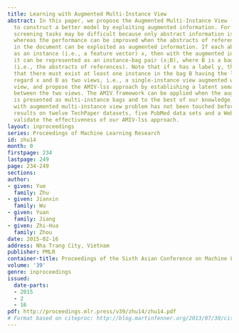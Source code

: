 ```yaml
---
title: Learning with Augmented Multi-Instance View
abstract: In this paper, we propose the Augmented Multi-Instance View (AMIV) framework
  to construct a better model by exploiting augmented information. For example, abstract
  screening tasks may be difficult because only abstract information is available,
  whereas the performance can be improved when the abstracts of references listed
  in the document can be exploited as augmented information. If each abstract is represented
  as an instance (i.e., a feature vector) x, then with the augmented information,
  it can be represented as an instance-bag pair (x;B), where B is a bag of instances
  (i.e., the abstracts of references). Note that if x has a label y, then we assume
  that there must exist at least one instance in the bag B having the label y. We
  regard x and B as two views, i.e., a single-instance view augmented with a multi-instance
  view, and propose the AMIV-lss approach by establishing a latent semantic subspace
  between the two views. The AMIV framework can be applied when the augmented information
  is presented as multi-instance bags and to the best of our knowledge, such a learning
  with augmented multi-instance view problem has not been touched before. Experimental
  results on twelve TechPaper datasets, five PubMed data sets and a WebPage data set
  validate the effectiveness of our AMIV-lss approach.
layout: inproceedings
series: Proceedings of Machine Learning Research
id: zhu14
month: 0
firstpage: 234
lastpage: 249
page: 234-249
sections: 
author:
- given: Yue
  family: Zhu
- given: Jianxin
  family: Wu
- given: Yuan
  family: Jiang
- given: Zhi-Hua
  family: Zhou
date: 2015-02-16
address: Nha Trang City, Vietnam
publisher: PMLR
container-title: Proceedings of the Sixth Asian Conference on Machine Learning
volume: '39'
genre: inproceedings
issued:
  date-parts:
  - 2015
  - 2
  - 16
pdf: http://proceedings.mlr.press/v39/zhu14/zhu14.pdf
# Format based on citeproc: http://blog.martinfenner.org/2013/07/30/citeproc-yaml-for-bibliographies/
---
```

